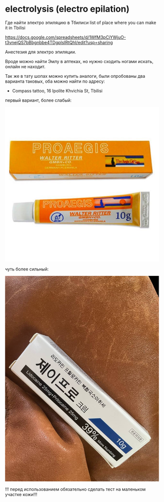 # electrolysis (electro epilation)

Где найти электро эпиляцию в Тбилиси
list of place where you can make it in Tbilisi

https://docs.google.com/spreadsheets/d/1WfM3pCiYWjuO-t3vnejQS7bBbgnbbe4TDgplsIRtQhI/edit?usp=sharing

Анестезия для электро эпиляции.

Вроде можно найти Эмлу в аптеках, но нужно сходить ногами искать, онлайн не находит.

Так же в тату шопах можно купить аналоги, были опробованы два варианта таковых, оба можно найти по адресу:

- Compass tattoo, 16 Ipolite Khvichia St, Tbilisi

первый вариант, более слабый:

![анестезия](./pics/anestesia_1.jpg)

чуть более сильный:

![анестезия](./pics/anestesia_2.jpg)

!!! перед использованием обязательно сделать тест на маленьком участке кожи!!!
